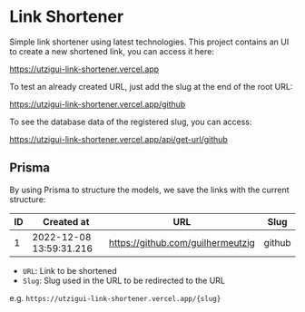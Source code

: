 # Link Shortener

Simple link shortener using latest technologies. This project contains an UI to create a new shortened link, you can access it here:

https://utzigui-link-shortener.vercel.app

To test an already created URL, just add the slug at the end of the root URL:

https://utzigui-link-shortener.vercel.app/github

To see the database data of the registered slug, you can access:

https://utzigui-link-shortener.vercel.app/api/get-url/github

## Prisma

By using Prisma to structure the models, we save the links with the current structure:

| ID  | Created at              | URL                               | Slug   |
| --- | ----------------------- | --------------------------------- | ------ |
| 1   | 2022-12-08 13:59:31.216 | https://github.com/guilhermeutzig | github |

- `URL`: Link to be shortened
- `Slug`: Slug used in the URL to be redirected to the URL

e.g. `https://utzigui-link-shortener.vercel.app/{slug}`
